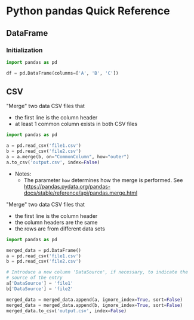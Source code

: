 # Python pandas Quick Reference

## DataFrame

### Initialization


```python
import pandas as pd

df = pd.DataFrame(columns=['A', 'B', 'C'])
```

## CSV

"Merge" two data CSV files that

* the first line is the column header
* at least 1 common column exists in both CSV files

```python
import pandas as pd

a = pd.read_csv('file1.csv')
b = pd.read_csv('file2.csv')
a = a.merge(b, on="CommonColumn", how="outer")
a.to_csv('output.csv', index=False)
```

* Notes:
    * The parameter `how` determines how the merge is performed. See https://pandas.pydata.org/pandas-docs/stable/reference/api/pandas.merge.html

"Merge" two data CSV files that

* the first line is the column header
* the column headers are the same
* the rows are from different data sets


```python
import pandas as pd

merged_data = pd.DataFrame()
a = pd.read_csv('file1.csv')
b = pd.read_csv('file2.csv')

# Introduce a new column 'DataSource', if necessary, to indicate the
# source of the entry
a['DataSource'] = 'file1'
b['DataSource'] = 'file2'

merged_data = merged_data.append(a, ignore_index=True, sort=False)
merged_data = merged_data.append(b, ignore_index=True, sort=False)
merged_data.to_csv('output.csv', index=False)
``` 